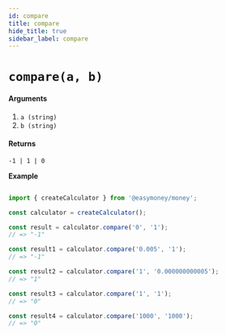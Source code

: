 ```yaml
---
id: compare
title: compare
hide_title: true
sidebar_label: compare
---
```



# `compare(a, b)`

#### Arguments

1. `a (string)` 
2. `b (string)` 

#### Returns

`-1 | 1 | 0`


**Example**

```js

import { createCalculator } from '@easymoney/money';

const calculator = createCalculator();

const result = calculator.compare('0', '1');
// => "-1"

const result1 = calculator.compare('0.005', '1');
// => "-1"

const result2 = calculator.compare('1', '0.000000000005');
// => "1"

const result3 = calculator.compare('1', '1');
// => "0"

const result4 = calculator.compare('1000', '1000');
// => "0"

```